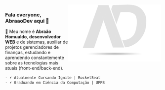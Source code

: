 <img align="right" src="https://github.com/abraaodev/abraaodev/blob/master/images/logomark.png" width="300"/>

### Fala everyone, AbraaoDev aqui 👋

🚀 Meu nome é __Abraão Homualdo__, __desenvolvedor WEB__ e de sistemas, auxiliar de projetos gerenciadores de finanças, estudando e aprendendo
constantemente sobre as tecnologias mais atuais (front-end/back-end).


    - ⚡ Atualmente Cursando Ignite | RocketSeat
    - ⚡ Graduando em Ciência da Computação | UFPB
    
    
    



